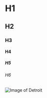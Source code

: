 # H1
## H2
### H3
#### H4
##### H5
###### H6

![Image of Detroit](https://upload.wikimedia.org/wikipedia/commons/thumb/a/a7/Detroit_Skyline_%28123143197%29.jpeg/330px-Detroit_Skyline_%28123143197%29.jpeg)
